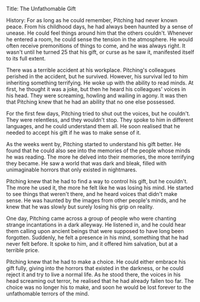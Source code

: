 Title: The Unfathomable Gift

History:
For as long as he could remember, Pitching had never known peace. From his childhood days, he had always been haunted by a sense of unease. He could feel things around him that the others couldn't. Whenever he entered a room, he could sense the tension in the atmosphere. He would often receive premonitions of things to come, and he was always right. It wasn't until he turned 25 that his gift, or curse as he saw it, manifested itself to its full extent.

There was a terrible accident at his workplace. Pitching's colleagues perished in the accident, but he survived. However, his survival led to him inheriting something terrifying. He woke up with the ability to read minds. At first, he thought it was a joke, but then he heard his colleagues' voices in his head. They were screaming, howling and wailing in agony. It was then that Pitching knew that he had an ability that no one else possessed.

For the first few days, Pitching tried to shut out the voices, but he couldn't. They were relentless, and they wouldn't stop. They spoke to him in different languages, and he could understand them all. He soon realised that he needed to accept his gift if he was to make sense of it.

As the weeks went by, Pitching started to understand his gift better. He found that he could also see into the memories of the people whose minds he was reading. The more he delved into their memories, the more terrifying they became. He saw a world that was dark and bleak, filled with unimaginable horrors that only existed in nightmares.

Pitching knew that he had to find a way to control his gift, but he couldn't. The more he used it, the more he felt like he was losing his mind. He started to see things that weren't there, and he heard voices that didn't make sense. He was haunted by the images from other people's minds, and he knew that he was slowly but surely losing his grip on reality.

One day, Pitching came across a group of people who were chanting strange incantations in a dark alleyway. He listened in, and he could hear them calling upon ancient beings that were supposed to have long been forgotten. Suddenly, he felt a presence in his mind, something that he had never felt before. It spoke to him, and it offered him salvation, but at a terrible price.

Pitching knew that he had to make a choice. He could either embrace his gift fully, giving into the horrors that existed in the darkness, or he could reject it and try to live a normal life. As he stood there, the voices in his head screaming out terror, he realised that he had already fallen too far. The choice was no longer his to make, and soon he would be lost forever to the unfathomable terrors of the mind.